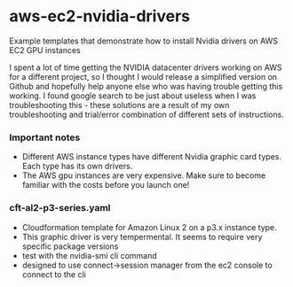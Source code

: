 # aws-ec2-nvidia-drivers
Example templates that demonstrate how to install Nvidia drivers on AWS EC2 GPU instances


I spent a lot of time getting the NVIDIA datacenter drivers working on AWS for a different project, so I 
thought I would release a simplified version on Github and hopefully help anyone else who was having trouble 
getting this working. I found google search to be just about useless when I was troubleshooting this - these solutions 
are a result of my own troubleshooting and trial/error combination of different sets of instructions.

### Important notes
- Different AWS instance types have different Nvidia graphic card types. Each type has its own drivers.
- The AWS gpu instances are very expensive. Make sure to become familiar with the costs before you launch one!

### cft-al2-p3-series.yaml
- Cloudformation template for Amazon Linux 2 on a p3.x instance type.
- This graphic driver is very tempermental. It seems to require very specific package versions
- test with the nvidia-smi cli command
- designed to use connect->session manager from the ec2 console to connect to the cli


